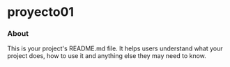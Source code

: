 proyecto01
==========

### About

This is your project's README.md file. It helps users understand what your
project does, how to use it and anything else they may need to know.